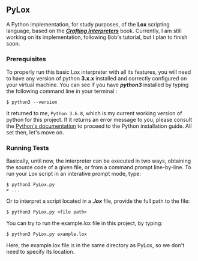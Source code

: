 ## PyLox
A Python implementation, for study purposes, of the __Lox__ scripting language, based on the *__[Crafting Interpreters](https://craftinginterpreters.com)__* book. 
Currently, I am still working on its implementation, following Bob's tutorial, but I plan to finish soon.

### Prerequisites
To properly run this basic Lox interpreter with all its features, you will need to have any version of python __3.x.x__ installed and correctly configured on your virtual machine. 
You can see if you have **_python3_** installed by typing the following command line in your terminal :
```
$ python3 --version
```
It returned to me, ```Python 3.6.8```, which is my current working version of python for this project. 
If it returns an error message to you, please consult the [Python's documentation](https://docs.python.org/3/using/index.html) to proceed to the Python installation guide. 
All set then, let's move on. 

### Running Tests

Basically, until now, the interpreter can be executed in two ways, obtaining the source code of a given file, or from a command prompt line-by-line. To run your Lox script in an interative prompt mode, type:
```
$ python3 PyLox.py
> ...
```
Or to interpret a script located in a *__.lox__* file, provide the full path to the file: 
```
$ python3 PyLox.py <file path>
```
You can try to run the example.lox file in this project, by typing:
```
$ python3 PyLox.py example.lox
```
Here, the example.lox file is in the same directory as PyLox, so we don't need to specify its location.

